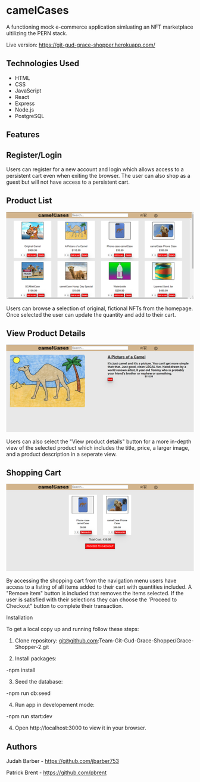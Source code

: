 # camelCases

A functioning mock e-commerce application simluating an NFT marketplace ultilizing the PERN stack.

Live version: https://git-gud-grace-shopper.herokuapp.com/


## Technologies Used

* HTML
* CSS
* JavaScript
* React
* Express
* Node.js
* PostgreSQL

## Features
## Register/Login

Users can register for a new account and login which allows access to a persistent cart even when exiting the browser. The user can also shop as a guest but will not have access to a persistent cart.

## Product List

![](assets/Screenshot(12).png)

Users can browse a selection of original, fictional NFTs from the homepage. Once selected the user can update the quantity and add to their cart.

## View Product Details

![](assets/Screenshot(13).png)

Users can also select the "View product details" button for a more in-depth view of the selected product which includes the title, price, a larger image, and a product description in a seperate view.   

## Shopping Cart

![](assets/Screenshot(14).png)

By accessing the shopping cart from the navigation menu users have access to a listing of all items added to their cart with quantities included. A "Remove item" button is included that removes the items selected. If the user is satisfied with their selections they can choose the 'Proceed to Checkout" button to complete their transaction. 

Installation

To get a local copy up and running follow these steps:

1. Clone repository: git@github.com:Team-Git-Gud-Grace-Shopper/Grace-Shopper-2.git

2. Install packages:

-npm install

3. Seed the database:

-npm run db:seed

4. Run app in developement mode:

-npm run start:dev

4. Open http://localhost:3000 to view it in your browser.

## Authors

Judah Barber - https://github.com/jbarber753

Patrick Brent - https://github.com/pbrent


